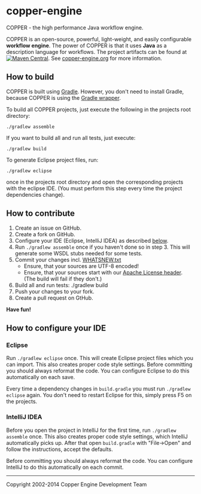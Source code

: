 copper-engine
=============

COPPER - the high performance Java workflow engine.

COPPER is an open-source, powerful, light-weight, and easily configurable **workflow engine**. The power of COPPER is that it uses **Java** as a description language for workflows. The project artifacts can be found at [![Maven Central](https://maven-badges.herokuapp.com/maven-central/org.copper-engine/copper-coreengine/badge.svg)](http://maven-badges.herokuapp.com/maven-central/org.copper-engine/copper-coreengine). See [copper-engine.org](http://www.copper-engine.org) for more information.


How to build
------------

COPPER is built using [Gradle](http://www.gradle.org). However, you don't need to install Gradle, because COPPER is using the [Gradle wrapper](http://www.gradle.org/docs/current/userguide/gradle_wrapper.html).

To build all COPPER projects, just execute the following in the projects root directory:

    ./gradlew assemble

If you want to build all and run all tests, just execute:

    ./gradlew build

To generate Eclipse project files, run:

    ./gradlew eclipse

once in the projects root directory and open the corresponding projects with the eclipse IDE. (You must perform this step every time the project dependencies change).


How to contribute
-----------------

1. Create an issue on GitHub.
2. Create a fork  on GitHub.
3. Configure your IDE (Eclipse, IntelliJ IDEA) as described [below](#how-to-configure-your-ide).
4. Run `./gradlew assemble` once if you haven't done so in step 3. This will generate some WSDL stubs needed for some tests.
5. Commit your changes incl. [WHATSNEW.txt](WHATSNEW.txt)
   * Ensure, that your sources are UTF-8 encoded!
   * Ensure, that your sources start with our [Apache License header](common/apache-license-file.txt). (The build will fail if they don't.)
6. Build all and run tests:
       ./gradlew build
7. Push your changes to your fork.
8. Create a pull request on GtHub.

**Have fun!**


How to configure your IDE
-------------------------

### Eclipse

Run `./gradlew eclipse` once. This will create Eclipse project files which you can import. This also creates proper code style settings. Before committing you should always reformat the code. You can configure Eclipse to do this automatically on each save.

Every time a dependency changes in `build.gradle` you must run `./gradlew eclipse` again. You don't need to restart Eclipse for this, simply press F5 on the projects.

### IntelliJ IDEA

Before you open the project in IntelliJ for the first time, run `./gradlew assemble` once. This also creates proper code style settings, which IntelliJ automatically picks up. After that open `build.gradle`  with "File->Open" and follow the instructions, accept the defaults.

Before committing you should always reformat the code. You can configure IntelliJ to do this automatically on each commit.


<hr>
Copyright 2002-2014 Copper Engine Development Team
